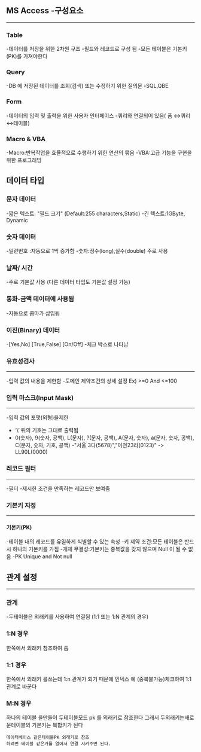 ## MS Access -구성요소
-----------------------

### Table 
-데이터를 저장을 위한 2차원 구조 
    -필드와 레코드로 구성 됨
-모든 테이블은 기본키(PK)를 가져야한다

### Query
 -DB 에 저장된 데이터를 조회(검색) 또는 수정하기 위한 질의문 
 -SQL,QBE

### Form
 -데이터의 입력  및 출력을 위한 사용자 인터페이스
 -쿼리와 연결되어 있음( 폼 ↔쿼리 ↔테이블)

### Macro & VBA
 -Macro:반복작업을  효율적으로 수행하기 위한 연산의 묶음
 -VBA:고급 기능을 구현을 위한 프로그래밍


데이터 타입
--------------------------------
### 문자 데이터
-짧은 텍스트: "필드 크기" (Default:255 characters,Static)
-긴 텍스트:1GByte, Dynamic

### 숫자 데이터
-일련번호 :자동으로 1씩 증가함
-숫자:정수(long),실수(double) 주로 사용

### 날짜/ 시간
-주로 기본값 사용 (다른 데이터 타입도 기본값 설정 가능)

### 통화-금액 데이터에 사용됨
-자동으로 콤마가 삽입됨

### 이진(Binary) 데이터
-[Yes,No] [True,False] [On/Off]
-체크 박스로 나타남

### 유효성검사
-------------
-입력 값의 내용을 제한함
-도메인 제약조건의 상세 설정
Ex) >=0 And <=100

### 입력 마스크(Input Mask)
-----------
-입력 값의 포맷(외형)을제한
- ‘\’ 뒤의 기호는 그대로 출력됨
- 0(숫자), 9(숫자, 공백), L(문자), ?(문자, 공백), A(문자, 숫자), a(문자, 숫자, 공백), C(문자, 숫자, 기호, 공백)
-"서울 3다(5678)","이천23라(0123)" -> LL90L\(0000\)

### 레코드 필터
----------------
-필터
-제시한 조건을 만족하는 레코드만 보여줌

### 기본키 지정
--------------------------------------------------

#### 기본키(PK)
-테이블 내의 레코드를 유일하게 식별할 수 있는 속성
-키 제약 조건:모든 테이블은 반드시 하나의 기본키를 가짐
-개체 무결성:기본키는 중복값을 갖지 않으며 Null 이 될 수 없음
-PK Unique and Not null


## 관계 설정
---------------------------------------

### 관계
-두테이블은 외래키를 사용하여 연결됨 (1:1 또는 1:N 관계의 경우)

### 1:N 경우 
한쪽에서 외래키 참조하여 씀

### 1:1 경우
한쪽에서 외래키 를쓰는데 1:n 관계가 되기 때문에 인덱스 예 (중복불가능)체크하여 1:1 관계로 바꾼다

### M:N 경우
하나의 테이블 을만들어 두테이블모드 pk 를 외래키로 참조한다 그래서  두외래키는새로운테이블의 기본키는 복합키가 된다

```
데이터베이스 같은테이블PK 외래키로 참조
하려면 테이블 같은거를 열어서 연결 시켜주면 된다.
```




